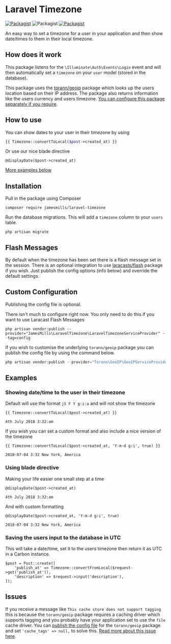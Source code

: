 # Laravel Timezone

[![Packagist](https://img.shields.io/packagist/v/jamesmills/laravel-timezone.svg?style=for-the-badge)](https://packagist.org/packages/jamesmills/laravel-timezone)
![Packagist](https://img.shields.io/packagist/dt/jamesmills/laravel-timezone.svg?style=for-the-badge)
[![Packagist](https://img.shields.io/packagist/l/jamesmills/laravel-timezone.svg?style=for-the-badge)]()

An easy way to set a timezone for a user in your application and then show date/times to them in their local timezone. 

## How does it work 

This package listens for the `\Illuminate\Auth\Events\Login` event and will then automatically set a `timezone` on your `user` model (stored in the database).

This package uses the [torann/geoip](http://lyften.com/projects/laravel-geoip/doc/) package which looks up the users location based on their IP address. The package also returns information like the users currency and users timezone. [You can configure this package separately if you require](#custom-configuration).

 ## How to use

You can show dates to your user in their timezone by using

```php
{{ Timezone::convertToLocal($post->created_at) }}
```

Or use our nice blade directive

```
@displayDate($post->created_at)
```

[More examples below](#examples)

## Installation

Pull in the package using Composer

```
composer require jamesmills/laravel-timezone
```

Run the database migrations. This will add a `timezone` column to your `users` table.

```
php artisan migrate
```

## Flash Messages

By default when the timezone has been set there is a flash message set in the session. There is an optional integration to use [laracasts/flash](https://github.com/laracasts/flash) package if you wish. Just publish the config options (info below) and override the default settings.  


## Custom Configuration

Publishing the config file is optional.

There isn't much to configure right now. You only need to do this if you want to use Laracast Flash Messages
```
php artisan vendor:publish --provider="JamesMills\LaravelTimezone\LaravelTimezoneServiceProvider" --tag=config
```

If you wish to customise the underlying `torann/geoip` package you can publish the config file by using the command below.

```php
php artisan vendor:publish --provider="Torann\GeoIP\GeoIPServiceProvider" --tag=config
```

## Examples

### Showing date/time to the user in their timezone

Default will use the format `jS F Y g:i:a` and will not show the timezone
```
{{ Timezone::convertToLocal($post->created_at) }}

4th July 2018 3:32:am
```

If you wish you can set a custom format and also include a nice version of the timezone

```
{{ Timezone::convertToLocal($post->created_at, 'Y-m-d g:i', true) }}

2018-07-04 3:32 New York, America
```

### Using blade directive

Making your life easier one small step at a time

```
@displayDate($post->created_at)

4th July 2018 3:32:am
```

And with custom formatting

```
@displayDate($post->created_at, 'Y-m-d g:i', true)

2018-07-04 3:32 New York, America
```


### Saving the users input to the database in UTC

This will take a date/time, set it to the users timezone then return it as UTC in a Carbon instance.

```
$post = Post::create([
    'publish_at' => Timezone::convertFromLocal($request->get('publish_at')),
    'description' => $request->input('description'),
]);
```

## Issues

If you receive a message like `This cache store does not support tagging` this is because the `torann/geoip` package requires a caching driver which supports tagging and you probably have your application set to use the `file` cache driver. You can [publish the config file](#custom-configuration) for the `torann/geoip` package and set `'cache_tags' => null,` to solve this. [Read more about this issue here](https://github.com/jamesmills/laravel-timezone/issues/4#issuecomment-494648925). 


